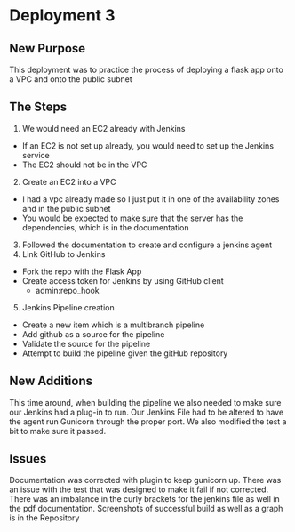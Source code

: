# Deployment 3
## New Purpose
This deployment was to practice the process of deploying a flask app onto a VPC and onto the public subnet
## The Steps
1. We would need an EC2 already with Jenkins
  - If an EC2 is not set up already, you would need to set up the Jenkins service
  - The EC2 should not be in the VPC
2. Create an EC2 into a VPC
  - I had a vpc already made so I just put it in one of the availability zones and in the public subnet
  - You would be expected to make sure that the server has the dependencies, which is in the documentation
3. Followed the documentation to create and configure a jenkins agent
4. Link GitHub to Jenkins
  - Fork the repo with the Flask App
  - Create access token for Jenkins by using GitHub client
    - admin:repo_hook
5. Jenkins Pipeline creation
  - Create a new item which is a multibranch pipeline
  - Add github as a source for the pipeline
  - Validate the source for the pipeline
  - Attempt to build the pipeline given the gitHub repository
## New Additions
This time around, when building the pipeline we also needed to make sure our Jenkins had a plug-in to run. Our Jenkins File had to be altered to have the agent run Gunicorn through the proper port. We also modified the test a bit to make sure it passed. 
## Issues
Documentation was corrected with plugin to keep gunicorn up. There was an issue with the test that was designed to make it fail if not corrected. There was an imbalance in the curly brackets for the jenkins file as well in the pdf documentation. Screenshots of successful build as well as a graph is in the Repository
 
